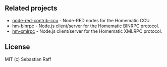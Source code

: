 
## Related projects

* [node-red-contrib-ccu](https://github.com/ptweety/node-red-contrib-ccu) - Node-RED nodes for the Homematic CCU.
* [hm-binrpc](https://github.com/ptweety/hm-binrpc) - Node.js client/server for the Homematic BINRPC protocol.
* [hm-xmlrpc](https://github.com/ptweety/hm-xmlrpc) - Node.js client/server for the Homematic XMLRPC protocol.


## License

MIT (c) Sebastian Raff

[mit-badge]: https://img.shields.io/badge/License-MIT-blue.svg?style=flat
[mit-url]: LICENSE
